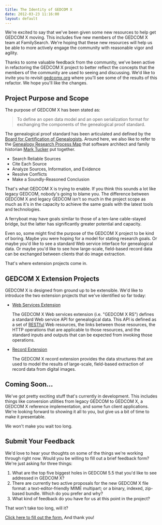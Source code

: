 ```yaml
---
title: The Identity of GEDCOM X
date: 2012-03-23 11:16:00
layout: default
---
```


We're excited to say that we've been given some new resources to help get GEDCOM X
moving. This includes five new members of the GEDCOM X team at FamilySearch. We're hoping
that these new resources will help us be able to more actively engage the community with
reasonable vigor and agility.

Thanks to some valuable feedback from the community, we've been active in refactoring the 
GEDCOM X project to better reflect the concepts that the members of the community are
used to seeing and discussing. We'd like to invite you to revisit [gedcomx.org](http://www.gedcomx.org/Home.html)
where you'll see some of the results of this refactor. We hope you'll like the changes.

Project Purpose and Scope
-------------------------

The purpose of GEDCOM X has been stated as:

> To define an open data model and an open serialization format for exchanging the 
> components of the genealogical proof standard.

The genealogical proof standard has been articulated and defined by the 
[Board for Certification of Genealogists](http://www.bcgcertification.org/resources/standard.html).
Around here, we also like to refer to the [Genealogy Research Process Map](http://www.thinkgenealogy.com/map/)
that software architect and family historian [Mark Tucker](http://www.thinkgenealogy.com/) put together.

* Search Reliable Sources
* Cite Each Source
* Analyze Sources, Information, and Evidence
* Resolve Conflicts
* Make a Soundly-Reasoned Conclusion

That's what GEDCOM X is trying to enable. If you think this sounds a lot like legacy GEDCOM,
nobody's going to blame you. The difference between GEDCOM X and legacy GEDCOM isn't so much in the project scope 
as much as it's in the capacity to achieve the same goals with the latest tools and technologies.

A ferryboat may have goals similar to those of a ten-lane cable-stayed bridge, but the latter has
significantly greater potential and capacity.

Even so, some might find the purpose of the GEDCOM X project to be kind of boring. Maybe you were
hoping for a model for stating research goals. Or maybe you'd like to see a standard Web service 
interface for genealogical data. Or maybe you'd like to see how large-scale, field-based record data
can be exchanged between clients that do image extraction.

That's where extension projects come in.

GEDCOM X Extension Projects
---------------------------

GEDCOM X is designed from ground up to be extensible. We'd like to introduce the two extension
projects that we've identified so far today:

*   [Web Services Extension](http://rs.gedcomx.org)

    The GEDCOM X Web services extension (i.e. "GEDCOM X RS") defines a standard Web service API for 
    genealogical data. This API is defined as a set of [RESTful](http://en.wikipedia.org/wiki/Representational_State_Transfer) 
    Web resources, the links between those resources, the HTTP operations that are applicable to those resources, 
    and the standard inputs and outputs that can be expected from invoking those operations.

*   [Record Extension](http://record.gedcomx.org)

    The GEDCOM X record extension provides the data structures that are used to model the results of large-scale, 
    field-based extraction of record data from digital images.

Coming Soon...
--------------

We've got pretty exciting stuff that's currently in development. This includes things like conversion utilities
from legacy GEDCOM to GEDCOM X, a GEDCOM X reference implementation, and some fun client applications. We're looking 
forward to showing it all to you, but give us a bit of time to make it presentable.

We won't make you wait too long.

Submit Your Feedback
--------------------

We'd love to hear your thoughts on some of the things we're working through right now. Would you be willing
to fill out a brief feedback form? We're just asking for three things:

1. What are the top five biggest holes in GEDCOM 5.5 that you'd like to see addressed in GEDCOM X?
2. There are currently two active proposals for the new GEDCOM X file format:  a text-editor-friendly MIME multipart;
   or a binary, indexed, zip-based bundle. Which do you prefer and why?
3. What kind of feedback do you have for us at this point in the project?

That won't take too long, will it?

[Click here to fill out the form.](http://familysearch.github.com/gedcomx/feedback/2012-03-23.html) And thank you!
